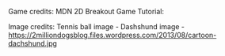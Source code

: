 Game credits:
MDN 2D Breakout Game Tutorial:


Image credits:
Tennis ball image - 
Dashshund image - https://2milliondogsblog.files.wordpress.com/2013/08/cartoon-dachshund.jpg
